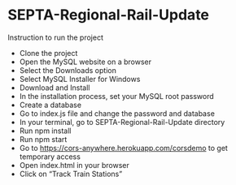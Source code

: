 # SEPTA-Regional-Rail-Update
Instruction to run the project
- Clone the project
- Open the MySQL website on a browser
- Select the Downloads option
- Select MySQL Installer for Windows
- Download and Install
- In the installation process, set your MySQL root password
- Create a database
- Go to index.js file and change the password and database
- In your terminal, go to SEPTA-Regional-Rail-Update directory
- Run npm install
- Run npm start
- Go to https://cors-anywhere.herokuapp.com/corsdemo to get temporary access
- Open index.html in your browser
- Click on “Track Train Stations” 
